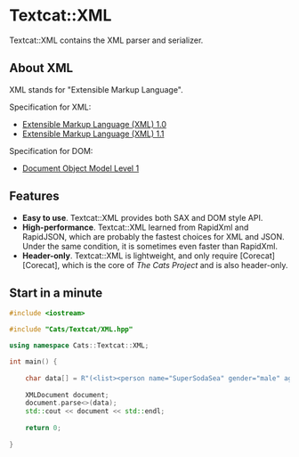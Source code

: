 # Textcat::XML

Textcat::XML contains the XML parser and serializer.


## About XML

XML stands for "Extensible Markup Language".

Specification for XML:

* [Extensible Markup Language (XML) 1.0](https://www.w3.org/TR/xml/)
* [Extensible Markup Language (XML) 1.1](https://www.w3.org/TR/xml11/)

Specification for DOM:

* [Document Object Model Level 1](https://www.w3.org/TR/REC-DOM-Level-1/)

## Features

* **Easy to use**. Textcat::XML provides both SAX and DOM style API.
* **High-performance**. Textcat::XML learned from RapidXml and RapidJSON, which are probably the fastest choices for XML and JSON. Under the same condition, it is sometimes even faster than RapidXml.
* **Header-only**. Textcat::XML is lightweight, and only require [Corecat][Corecat], which is the core of *The Cats Project* and is also header-only.


## Start in a minute

```cpp
#include <iostream>

#include "Cats/Textcat/XML.hpp"

using namespace Cats::Textcat::XML;

int main() {
    
    char data[] = R"(<list><person name="SuperSodaSea" gender="male" age="17"/></list>)";
	
    XMLDocument document;
    document.parse<>(data);
    std::cout << document << std::endl;
    
    return 0;
    
}
```
